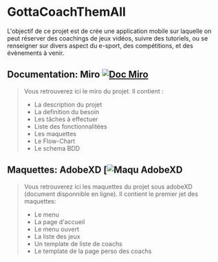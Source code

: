 # GottaCoachThemAll
L'objectif de ce projet est de crée une application mobile sur laquelle on peut réserver des coachings de jeux vidéos, suivre des tutoriels, ou se renseigner sur divers aspect du e-sport, des compétitions, et des évènements à venir.

## Documentation: Miro [![Doc Miro](https://img.shields.io/static/v1?label=Documentation&message=Miro&color=yellow)](https://miro.com/app/board/o9J_lVUmVv4=/)

>Vous retrouverez ici le miro du projet.
> Il contient : 
>  - La description du projet
>  - La definition du besoin
>  - Les tâches à effectuer
>  - Liste des fonctionnalitées
>  - Les maquettes
>  - Le Flow-Chart
>  - Le schema BDD


## Maquettes: AdobeXD [![Maqu AdobeXD](https://xd.adobe.com/view/a4bce071-752a-4a9e-9272-f13f8791b708-f1ef/)

>Vous retrouverez ici les maquettes du projet sous adobeXD (document disponnible en ligne).
> Il contient le premier jet des maquettes: 
>  - Le menu
>  - La page d'accueil
>  - Le menu ouvert
>  - La liste des jeux
>  - Un template de liste de coachs
>  - Le template de la page perso des coachs

